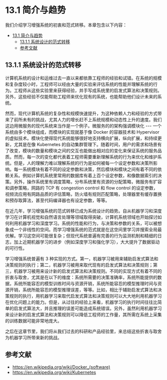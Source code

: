 <!--Copyright © Microsoft Corporation. All rights reserved.
  适用于[License](https://github.com/microsoft/AI-System/blob/main/LICENSE)版权许可-->

# 13.1 简介与趋势

我们介绍学习增强系统的初衷和范式转移。本章包含以下内容：

- [13.1 简介与趋势](#131-简介与趋势)
  - [13.1.1 系统设计的范式转移](#1311-系统设计的范式转移)
  - [参考文献](#参考文献)

## 13.1.1 系统设计的范式转移

计算机系统的设计和运维过去一直以来都依靠工程师的经验和试错。在系统的规模和复杂度较小时，工程师可以经由大量的实验来评估系统的性能并理解系统的行为。工程师从这些实验里来获得经验，并手写成系统里的启发式算法和决策规则。另外，这些经验不仅能帮助工程师来优化现有的系统，也能帮助他们设计未来的系统。

然而，现代计算机系统的复杂性和规模快速提升，为这种依赖人力和经验的方式带来了前所未有的挑战，尤其人力的增长赶不上系统规模和动态性上升的速度。我们这边用微服务的现代系统来当作是一个例子。微服务的的架构强调模块化 --- 一个系统由多个模块组成，而模块的实现就基于像 Docker 的容器技术和 Hypervisor 的虚拟技术。模块化使得现代系统能够很好地支持横向扩展，纵向扩展，和持续更新，尤其是在像 Kubernetes 的自动集群管理下。随着时间，用户的需求和场景有了改变，模块的数量和模块之间的交互也能做出相对应的变化来保证系统的服务品质。然而，每一次的变化都代表着工程师需要重新理解系统的行为来优化和维护系统。但是，人的理解力难以理解系统的行为是如何被每一个设定参数和决策所影响。每一系统模块有着不同的设定参数和决策，然后模块和模块之间有着不同的依赖关系。例如计算机系统里常用的数据库有着上百个设定参数，和像数据索引的决策。另外，操作系统里有调度策略，分布系统里有资源的分配策略，微服务有扩容和调参策略，网路的 TCP 有 congestion control 和 flow control 的设定参数，视频流应用有网路品质的评估策略，防火墙有规则匹配策略，处理器里有缓存置换和预存取算法，甚至代码编译器也有设定参数，等等。

在近几年，学习增强系统的范式转移已成为系统设计的趋势。自从机器学习和深度学习在计算机视觉和自然语言处理等领域取得突破，计算机系统领域也开始探讨如何利用机器学习和深度学习。系统的性能和行为，与决策和参数的关系，可以被想象成一个非线性的空间。而学习增强系统的范式就是在这空间里学习并搜索全局最优解。学习这空间可能很复杂；但现代系统普遍有完善的行为监测机制和精细的日志，加上近期机器学习的进步（例如深度学习和强化学习），大大提升了数据驱动的可行性。

学习增强系统普遍有 3 种实现的方式。第一，机器学习被用来辅助启发式算法和决策规则的执行；第二，机器学习被用来取代现有的启发式算法和决策规则；第三，机器学习被用来设计新的启发式算法和决策规则。不同的实现方式有着不同的折衷与取舍，尤其是在以下的维度：系统所需要的决策准确率，系统所能提供的数据，系统所能容忍的模型训练时间与资源开销，系统所能容忍的模型推理时间与资源开销，系统所能容忍的模型推理误差，等等。比如，相比于辅助启发式算法和决策规则的执行，用机器学习来取代启发式算法和决策规则可以大大地利用机器学习在优化问题上的能力。但是，从过往的经验上来看，机器学习的执行时间往往比简单的启发式算法大，并且推理的误差可能造成系统错误。另外，虽然利用机器学习来设计新的启发式算法和决策规则可以降低工程师的工作量，其所需在系统上采集的训练数据可能非常地庞大。

之后在这章节里，我们将从我们过去的科研和产品经验里，来总结这些折衷与取舍为机器学习所带来新的挑战。

## 参考文献

- https://en.wikipedia.org/wiki/Docker_(software)
- https://en.wikipedia.org/wiki/Kubernetes
